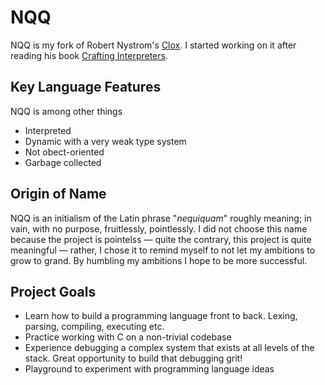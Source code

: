 # NQQ

NQQ is my fork of Robert Nystrom's [Clox](https://github.com/munificent/craftinginterpreters/tree/master/c). I started working on it after reading his book [Crafting Interpreters](https://craftinginterpreters.com/).

## Key Language Features

NQQ is among other things

- Interpreted
- Dynamic with a very weak type system
- Not obect-oriented
- Garbage collected

## Origin of Name

NQQ is an initialism of the Latin phrase "*nequiquam*" roughly meaning; in vain, with no purpose, fruitlessly, pointlessly. I did not choose this name because the project is pointelss — quite the contrary, this project is quite meaningful — rather, I chose it to remind myself to not let my ambitions to grow to grand. By humbling my ambitions I hope to be more successful.

## Project Goals

- Learn how to build a programming language front to back. Lexing, parsing, compiling, executing etc.
- Practice working with C on a non-trivial codebase
- Experience debugging a complex system that exists at all levels of the stack. Great opportunity to build that debugging grit!
- Playground to experiment with programming language ideas
